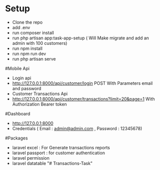 # Setup
- Clone the repo
- add .env
- run composer install
- run php artisan app:task-app-setup ( Will Make migrate and add an admin with 100 customers)
- run npm install
- run npm run dev
- run php artisan serve

#Mobile Api
- Login api
- http://127.0.0.1:8000/api/customer/login POST With Parameters email and password
-  Customer Transactions Api 
- http://127.0.0.1:8000/api/customer/transactions?limit=20&page=1 With Authorization Bearer token

#Dashboard
- http://127.0.0.1:8000
- Credentials ( Email : admin@admin.com , Password : 12345678)

#Packages
- laravel excel : For Generate transactions reports
- laravel passport : for customer authentication
- laravel permission
- laravel datatable
"# Transactions-Task" 
